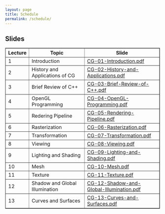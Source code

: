 ```yaml
---
layout: page
title: Schedule 
permalink: /schedule/
---
```


## Slides

<table border="1px solid #000" cellpadding="10em" align="center">
  <tr>
    <th> Lecture </th>
    <th> Topic </th>
    <th> Slide </th>
  </tr>
  <tr>
    <td> 1 </td>
    <td> Introduction </td>
    <td> <a href="https://github.com/sysucg2019/sysucg2019.github.io/raw/master/slides/CG-01-Introduction.pdf">CG-01-Introduction.pdf</a> </td>
  </tr>
  <tr>
    <td> 2 </td>
    <td> History and Applications of CG </td>
    <td> <a href="https://github.com/sysucg2019/sysucg2019.github.io/raw/master/slides/CG-02-History-and-Applications.pdf">CG-02-History-and-Applications.pdf</a> </td>
  </tr>
  <tr>
    <td> 3 </td>
    <td> Brief Review of C++ </td>
    <td> <a href="https://github.com/sysucg2019/sysucg2019.github.io/raw/master/slides/CG-03-Brief-Review-of-C++.pdf">CG-03-Brief-Review-of-C++.pdf</a> </td>
  </tr>
  <tr>
    <td> 4 </td>
    <td> OpenGL Programming </td>
    <td> <a href="https://github.com/sysucg2019/sysucg2019.github.io/raw/master/slides/CG-04-OpenGL-Programming.pdf">CG-04-OpenGL-Programming.pdf</a> </td>
  </tr>
  <tr>
    <td> 5 </td>
    <td> Redering Pipeline </td>
    <td> <a href="https://github.com/liujinsysu/liujinsysu.github.io/raw/master/slides/CG-05-Rendering-Pipeline.pdf">CG-05-Rendering-Pipeline.pdf</a> </td>
  </tr>
  <tr>
    <td> 6 </td>
    <td> Rasterization </td>
    <td> <a href="https://github.com/sysucg2019/sysucg2019.github.io/raw/master/slides/CG-06-Rasterization.pdf">CG-06-Rasterization.pdf</a></td>
  </tr>
  <tr>
    <td> 7 </td>
    <td> Transformation </td>
    <td> <a href="https://github.com/sysucg2019/sysucg2019.github.io/raw/master/slides/CG-07-Transformation.pdf">CG-07-Transformation.pdf</a></td>
  </tr>
  <tr>
    <td> 8 </td>
    <td> Viewing </td>
    <td> <a href="https://github.com/sysucg2019/sysucg2019.github.io/raw/master/slides/CG-08-Viewing.pdf">CG-08-Viewing.pdf</a></td>
  </tr>
  <tr>
    <td> 9 </td>
    <td> Lighting and Shading </td>
    <td> <a href="https://github.com/sysucg2019/sysucg2019.github.io/raw/master/slides/CG-09-Lighting-and-Shading.pdf">CG-09-Lighting-and-Shading.pdf</a></td>
  </tr>
  <tr>
    <td> 10 </td>
    <td> Mesh </td>
    <td> <a href="https://github.com/sysucg2019/sysucg2019.github.io/raw/master/slides/CG-10-Mesh.pdf">CG-10-Mesh.pdf</a></td>
  </tr>
    <tr>
    <td> 11 </td>
    <td> Texture </td>
    <td> <a href="https://github.com/sysucg2019/sysucg2019.github.io/raw/master/slides/CG-11-Texture.pdf">CG-11-Texture.pdf</a></td>
  </tr>
  <tr>
    <td> 12 </td>
    <td> Shadow and Global Illumination </td>
    <td> <a href="https://github.com/sysucg2019/sysucg2019.github.io/raw/master/slides/CG-12.pdf">CG-12-Shadow-and-Global-Illumination.pdf</a></td>
  </tr>
    <tr>
    <td> 13 </td>
    <td> Curves and Surfaces </td>
    <td> <a href="https://github.com/sysucg2019/sysucg2019.github.io/raw/master/slides/CG-13-Curves-and-Surfaces.pdf">CG-13-Curves-and-Surfaces.pdf</a></td>
  </tr>
</table>


